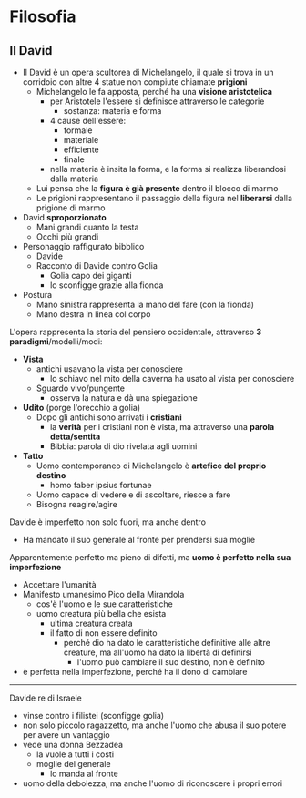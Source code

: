 # Filosofia
## Il David

- Il David è un opera scultorea di Michelangelo, il quale si trova in un corridoio con altre 4 statue non compiute chiamate **prigioni**
  - Michelangelo le fa apposta, perché ha una **visione aristotelica**
    - per Aristotele l'essere si definisce attraverso le categorie
      - sostanza: materia e forma
    - 4 cause dell'essere: 
      - formale
      - materiale
      - efficiente
      - finale
    - nella materia è insita la forma, e la forma si realizza liberandosi dalla materia
  - Lui pensa che la **figura è già presente** dentro il blocco di marmo
  - Le prigioni rappresentano il passaggio della figura nel **liberarsi** dalla prigione di marmo
- David **sproporzionato**
  - Mani grandi quanto la testa
  - Occhi più grandi
- Personaggio raffigurato bibblico
  - Davide
  - Racconto di Davide contro Golia
    - Golia capo dei giganti
    - lo sconfigge grazie alla fionda
- Postura
  - Mano sinistra rappresenta la mano del fare (con la fionda)
  - Mano destra in linea col corpo

L'opera rappresenta la storia del pensiero occidentale, attraverso **3 paradigmi**/modelli/modi:
- **Vista**
  - antichi usavano la vista per conosciere
    - lo schiavo nel mito della caverna ha usato al vista per conosciere
  - Sguardo vivo/pungente
    - osserva la natura e dà una spiegazione
- **Udito** (porge l'orecchio a golia)
  - Dopo gli antichi sono arrivati i **cristiani**
    - la **verità** per i cristiani non è vista, ma attraverso una **parola detta/sentita**
    - Bibbia: parola di dio rivelata agli uomini
- **Tatto**
  - Uomo contemporaneo di Michelangelo è **artefice del proprio destino**
    - homo faber ipsius fortunae
  - Uomo capace di vedere e di ascoltare, riesce a fare
  - Bisogna reagire/agire

Davide è imperfetto non solo fuori, ma anche dentro
- Ha mandato il suo generale al fronte per prendersi sua moglie

Apparentemente perfetto ma pieno di difetti, ma **uomo è perfetto nella sua imperfezione**
  - Accettare l'umanità
  - Manifesto umanesimo Pico della Mirandola
    - cos'è l'uomo e le sue caratteristiche
    - uomo creatura più bella che esista
      - ultima creatura creata
      - il fatto di non essere definito
        - perché dio ha dato le caratteristiche definitive alle altre creature, ma all'uomo ha dato la libertà di definirsi
          - l'uomo può cambiare il suo destino, non è definito
  - è perfetta nella imperfezione, perché ha il dono di cambiare

---

Davide re di Israele
- vinse contro i filistei (sconfigge golia)
- non solo piccolo ragazzetto, ma anche l'uomo che abusa il suo potere per avere un vantaggio
- vede una donna Bezzadea
  - la vuole a tutti i costi
  - moglie del generale
    - lo manda al fronte
- uomo della debolezza, ma anche l'uomo di riconoscere i propri errori

